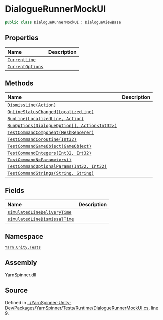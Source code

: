 # DialogueRunnerMockUI

```csharp
public class DialogueRunnerMockUI : DialogueViewBase
```

## Properties

| Name | Description |
| :--- | :--- |
| [`CurrentLine`](dialoguerunnermockui.currentline.md) |  |
| [`CurrentOptions`](dialoguerunnermockui.currentoptions.md) |  |

## Methods

| Name | Description |
| :--- | :--- |
| [`DismissLine(Action)`](dialoguerunnermockui.dismissline-action.md) |  |
| [`OnLineStatusChanged(LocalizedLine)`](dialoguerunnermockui.onlinestatuschanged-yarn.unity.localizedline.md) |  |
| [`RunLine(LocalizedLine, Action)`](dialoguerunnermockui.runline-yarn.unity.localizedline-action.md) |  |
| [`RunOptions(DialogueOption[], Action<Int32>)`](dialoguerunnermockui.runoptions-yarn.unity.dialogueoption-action-system.int32.md) |  |
| [`TestCommandComponent(MeshRenderer)`](dialoguerunnermockui.testcommandcomponent-meshrenderer.md) |  |
| [`TestCommandCoroutine(Int32)`](dialoguerunnermockui.testcommandcoroutine-system.int32.md) |  |
| [`TestCommandGameObject(GameObject)`](dialoguerunnermockui.testcommandgameobject-gameobject.md) |  |
| [`TestCommandIntegers(Int32, Int32)`](dialoguerunnermockui.testcommandintegers-system.int32-system.int32.md) |  |
| [`TestCommandNoParameters()`](dialoguerunnermockui.testcommandnoparameters.md) |  |
| [`TestCommandOptionalParams(Int32, Int32)`](dialoguerunnermockui.testcommandoptionalparams-system.int32-system.int32.md) |  |
| [`TestCommandStrings(String, String)`](dialoguerunnermockui.testcommandstrings-system.string-system.string.md) |  |

## Fields

| Name | Description |
| :--- | :--- |
| [`simulatedLineDeliveryTime`](dialoguerunnermockui.simulatedlinedeliverytime.md) |  |
| [`simulatedLineDismissalTime`](dialoguerunnermockui.simulatedlinedismissaltime.md) |  |

## Namespace

[`Yarn.Unity.Tests`](../)

## Assembly

YarnSpinner.dll

## Source

Defined in [../YarnSpinner-Unity-Dev/Packages/YarnSpinner/Tests/Runtime/DialogueRunnerMockUI.cs](https://github.com/YarnSpinnerTool/YarnSpinner-Unity//blob/develop/Tests/Runtime/DialogueRunnerMockUI.cs#L9), line 9.

